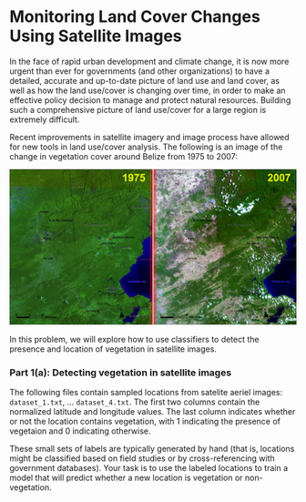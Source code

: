 # Monitoring Land Cover Changes Using Satellite Images
In the face of rapid urban development and climate change, it is now more urgent than ever for governments (and other organizations) to have a detailed, accurate and up-to-date picture of land use and land cover, as well as how the land use/cover is changing over time, in order to make an effective policy decision to manage and protect natural resources. Building such a comprehensive picture of land use/cover for a large region is extremely difficult. 

Recent improvements in satellite imagery and image process have allowed for new tools in land use/cover analysis. The following is an image of the change in vegetation cover around Belize from 1975 to 2007:

<img src="sat.jpg">

In this problem, we will explore how to use classifiers to detect the presence and location of vegetation in satellite images.


### Part 1(a): Detecting vegetation in satellite images

The following files contain sampled locations from satelite aeriel images: `dataset_1.txt`, ... `dataset_4.txt`. The first two columns contain the normalized latitude and longitude values. The last column indicates whether or not the location contains vegetation, with 1 indicating the presence of vegetaion and 0 indicating otherwise. 

These small sets of labels are typically generated by hand (that is, locations might be classified based on field studies or by cross-referencing with government databases). Your task is to use the labeled locations to train a model that will predict whether a new location is vegetation or non-vegetation.
